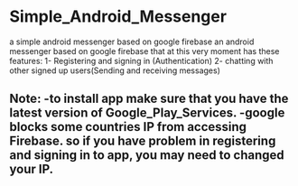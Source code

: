 # Simple_Android_Messenger
a simple android messenger based on google firebase
an android messenger based on google firebase that at this very moment has these features:
1- Registering and signing in (Authentication)
2- chatting with other signed up users(Sending and receiving messages)

Note:
-to install app make sure that you have the latest version of Google_Play_Services.
-google blocks some countries IP from accessing Firebase. so if you have problem in registering and signing in to app, you may need to changed your IP.
-

